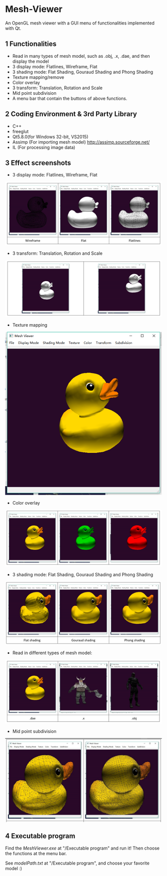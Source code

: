# Mesh-Viewer
An OpenGL mesh viewer with a GUI menu of functionalities implemented with Qt.

1  Functionalities
--------------------------------------
- Read in many types of mesh model, such as .obj, .x, .dae, and then display the model
- 3 display mode: Flatlines, Wireframe, Flat
- 3 shading mode: Flat Shading, Gouraud Shading and Phong Shading
- Texture mapping/remove
- Color overlay
- 3 transform: Translation, Rotation and Scale
- Mid point subdivision
- A menu bar that contain the buttons of above functions.

2  Coding Environment & 3rd Party Library
--------------------------------------------
- C++
- freeglut
- Qt5.8.0(for Windows 32-bit, VS2015)
- Assimp (For importing mesh model)   http://assimp.sourceforge.net/
- IL (For processing image data)


3  Effect screenshots
--------------------------------------------
- 3 display mode: Flatlines, Wireframe, Flat

![Image text](https://github.com/MarkMoHR/Mesh-Viewer/raw/master/EffectScreenshots/display.png)

- 3 transform: Translation, Rotation and Scale

![Image text](https://github.com/MarkMoHR/Mesh-Viewer/raw/master/EffectScreenshots/transform.png)

- Texture mapping

![Image text](https://github.com/MarkMoHR/Mesh-Viewer/raw/master/EffectScreenshots/textureOn.png)

- Color overlay

![Image text](https://github.com/MarkMoHR/Mesh-Viewer/raw/master/EffectScreenshots/color.png)

- 3 shading mode: Flat Shading, Gouraud Shading and Phong Shading

![Image text](https://github.com/MarkMoHR/Mesh-Viewer/raw/master/EffectScreenshots/shading.png)

- Read in different types of mesh model:

![Image text](https://github.com/MarkMoHR/Mesh-Viewer/raw/master/EffectScreenshots/models.png)

- Mid point subdivision

![Image text](https://github.com/MarkMoHR/Mesh-Viewer/raw/master/EffectScreenshots/subdivision.png)


4  Executable program
--------------------------------------------
Find the _MeshViewer.exe_ at "/Executable program" and run it! Then choose the functions at the menu bar.

See _modelPath.txt_ at "/Executable program", and choose your favorite model :)
